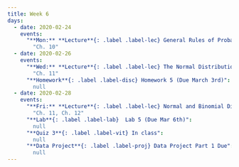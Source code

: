 ```yaml
---
title: Week 6
days:
  - date: 2020-02-24
    events:
      "**Mon:** **Lecture**{: .label .label-lec} General Rules of Probability II":
        "Ch. 10"
  - date: 2020-02-26
    events:
      "**Wed:** **Lecture**{: .label .label-lec} The Normal Distribution":
        "Ch. 11"
      "**Homework**{: .label .label-disc} Homework 5 (Due March 3rd)":
        null
  - date: 2020-02-28
    events:
      "**Fri:** **Lecture**{: .label .label-lec} Normal and Binomial Distributions":
        "Ch. 11, Ch. 12"
      "**Lab**{: .label .label-lab}  Lab 5 (Due Mar 6th)":
        null
      "**Quiz 3**{: .label .label-vit} In class":
        null
      "**Data Project**{: .label .label-proj} Data Project Part 1 Due":
        null
---
```


